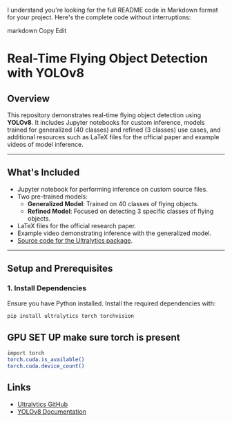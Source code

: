 
I understand you're looking for the full README code in Markdown format for your project. Here's the complete code without interruptions:

markdown
Copy
Edit
# Real-Time Flying Object Detection with YOLOv8

## Overview
This repository demonstrates real-time flying object detection using **YOLOv8**. It includes Jupyter notebooks for custom inference, models trained for generalized (40 classes) and refined (3 classes) use cases, and additional resources such as LaTeX files for the official paper and example videos of model inference.

---

## What's Included
- Jupyter notebook for performing inference on custom source files.
- Two pre-trained models:
  - **Generalized Model**: Trained on 40 classes of flying objects.
  - **Refined Model**: Focused on detecting 3 specific classes of flying objects.
- LaTeX files for the official research paper.
- Example video demonstrating inference with the generalized model.
- [Source code for the Ultralytics package](https://github.com/ultralytics/ultralytics/tree/main).

---

## Setup and Prerequisites

### 1. Install Dependencies
Ensure you have Python installed. Install the required dependencies with:
```bash
pip install ultralytics torch torchvision
```

## GPU SET UP make sure torch is present
```bash
import torch
torch.cuda.is_available()
torch.cuda.device_count()
```
## Links
- [Ultralytics GitHub](https://github.com/ultralytics/ultralytics/tree/main)
- [YOLOv8 Documentation](https://docs.ultralytics.com/)

